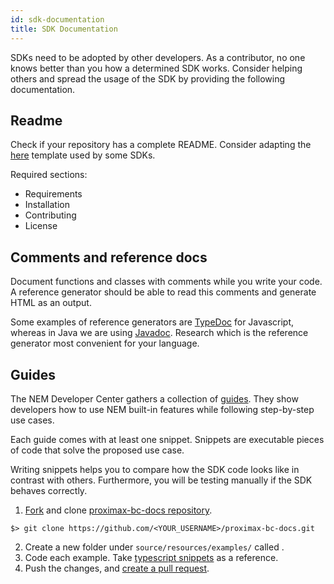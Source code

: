 ```yaml
---
id: sdk-documentation
title: SDK Documentation
---
```

SDKs need to be adopted by other developers. As a contributor, no one knows better than you how a determined SDK works. Consider helping others and spread the usage of the SDK by providing the following documentation.

## Readme

Check if your repository has a complete README. Consider adapting the <a href="/downloads/README_SDK.md" >here</a> template used by some SDKs.

Required sections:

- Requirements
- Installation
- Contributing
- License

## Comments and reference docs

Document functions and classes with comments while you write your code. A reference generator should be able to read this comments and generate HTML as an output.

Some examples of reference generators are [TypeDoc](https://typedoc.org/) for Javascript, whereas in Java we are using [Javadoc](https://www.oracle.com/technetwork/java/javase/javadoc-137458.html). Research which is the reference generator most convenient for your language.

## Guides

The NEM Developer Center gathers a collection of [guides](../built-in-features/account.md). They show developers how to use NEM built-in features while following step-by-step use cases.

Each guide comes with at least one snippet. Snippets are executable pieces of code that solve the proposed use case.

Writing snippets helps you to compare how the SDK code looks like in contrast with others. Furthermore, you will be testing manually if the SDK behaves correctly.

1. [Fork](https://help.github.com/articles/fork-a-repo/#fork-an-example-repository) and clone [proximax-bc-docs repository](https://github.com/proximax-storage/proximax-bc-docs).

```
$> git clone https://github.com/<YOUR_USERNAME>/proximax-bc-docs.git
```

2. Create a new folder under `source/resources/examples/` called .
3. Code each example. Take [typescript snippets](https://github.com/proximax-storage/proximax-bc-docs/tree/master/source/resources/examples/typescript) as a reference.
4. Push the changes, and [create a pull request](https://services.github.com/on-demand/intro-to-github/es/crear-pull-request).

